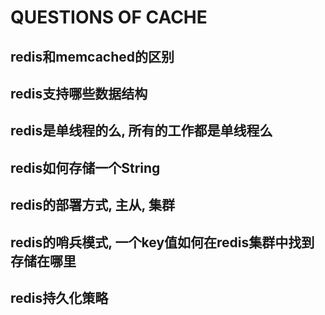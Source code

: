 # QUESTIONS OF CACHE

## redis和memcached的区别

>

## redis支持哪些数据结构

>

## redis是单线程的么, 所有的工作都是单线程么

>

## redis如何存储一个String

>

## redis的部署方式, 主从, 集群

>

## redis的哨兵模式, 一个key值如何在redis集群中找到存储在哪里

>

## redis持久化策略

>
